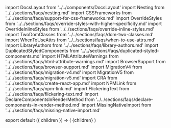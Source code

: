 import DocsLayout from '../../components/DocsLayout'
import Nesting from '../../sections/faqs/nesting.md'
import CSSFrameworks from '../../sections/faqs/support-for-css-frameworks.md'
import OverrideStyles from '../../sections/faqs/override-styles-with-higher-specificity.md'
import OverrideInlineStyles from '../../sections/faqs/override-inline-styles.md'
import TwoDomClasses from '../../sections/faqs/dom-two-classes.md'
import WhenToUseAttrs from '../../sections/faqs/when-to-use-attrs.md'
import LibraryAuthors from '../../sections/faqs/library-authors.md'
import DuplicatedStyledComponents from '../../sections/faqs/duplicated-styled-components.md'
import HTMLAttributeWarnings from '../../sections/faqs/html-attribute-warnings.md'
import BrowserSupport from '../../sections/faqs/browser-support.md'
import MigrationV4 from '../../sections/faqs/migration-v4.md'
import MigrationV5 from '../../sections/faqs/migration-v5.md'
import CRA from '../../sections/faqs/create-react-app.md'
import NPMLink from '../../sections/faqs/npm-link.md'
import FlickeringText from '../../sections/faqs/flickering-text.md'
import DeclareComponentsInRenderMethod from '../../sections/faqs/declare-components-in-render-method.md'
import MissingNativeImport from '../../sections/faqs/missing-native-import.md'

export default ({ children }) => (
<DocsLayout title="FAQs" description="Commonly asked questions about styled-components">
{children}
</DocsLayout>
)

<MigrationV5 />
<MigrationV4 />
<Nesting />
<CSSFrameworks />
<OverrideStyles />
<OverrideInlineStyles />
<TwoDomClasses />
<WhenToUseAttrs />
<LibraryAuthors />
<DuplicatedStyledComponents />
<DeclareComponentsInRenderMethod />
<HTMLAttributeWarnings />
<BrowserSupport />
<CRA />
<NPMLink />
<FlickeringText />
<MissingNativeImport />
